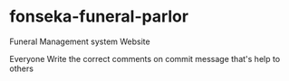 # fonseka-funeral-parlor
Funeral Management system Website

Everyone Write the correct comments on commit message that's help to others 
